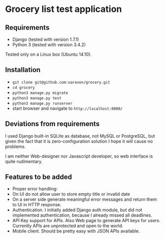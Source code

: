Grocery list test application
=============================

Requirements
------------

 - Django (tested with version 1.7.1)
 - Python 3 (tested with version 3.4.2)
 
 Tested only on a Linux box (Ubuntu 14.10).

Installation
------------

 - `git clone git@github.com:uaraven/grocery.git`
 - `cd grocery`
 - `python3 manage.py migrate`
 - `python3 manage.py test`
 - `python3 manage.py runserver`
 - start browser and navigate to `http://localhost:8000/`
 
Deviations from requirements
----------------------------

I used Django built-in SQLite as database, not MySQL or PostgreSQL, 
but given the fact that it is zero-configuration solution I hope it will cause no problems.

I am neither Web-designer nor Javascript developer, so web interface is quite rudimentary.

Features to be added
--------------------
  - Proper error handling:
   - On UI do not allow user to store empty title or invalid date
   - On a server side generate meaningful error messages and return them to UI in HTTP response.
  - Authentication. I initially added Django auth module, but did not implemented authentication, because I already missed all deadlines.
  - API Key support for APIs. Also Web page to generate API keys for users. Currently APIs are unprotected and open to the world.
  - Mobile client. Should be pretty easy with JSON APIs available.
